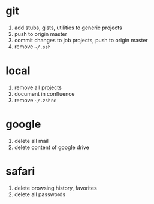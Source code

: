 # git

1. add stubs, gists, utilities to generic projects
2. push to origin master
3. commit changes to job projects, push to origin master
4. remove `~/.ssh`

# local

1. remove all projects
2. document in confluence
3. remove `~/.zshrc`

# google

1. delete all mail
2. delete content of google drive

# safari

1. delete browsing history, favorites
2. delete all passwords
